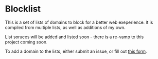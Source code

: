 # Blocklist
This is a set of lists of domains to block for a better web exeperience. It is compiled from multiple lists, as well as additions of my own.

List soruces will be added and listed soon - there is a re-vamp to this project coming soon. 

To add a domain to the lists, either submit an issue, or fill out [this form](https://goo.gl/forms/rxpmz89ziN0eQ4IM2).
